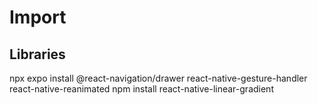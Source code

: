 # Import
## Libraries

npx expo install @react-navigation/drawer react-native-gesture-handler react-native-reanimated
npm install react-native-linear-gradient
